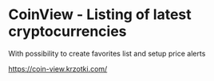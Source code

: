 # CoinView - Listing of latest cryptocurrencies
With possibility to create favorites list and setup price alerts

https://coin-view.krzotki.com/
